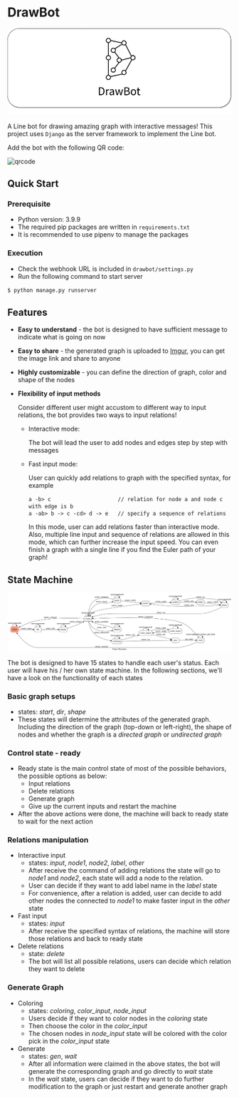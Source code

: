 # DrawBot

![icon](./Banner.png)

A Line bot for drawing amazing graph with interactive messages! This project uses `Django` as the server framework to implement the Line bot.

Add the bot with the following QR code:

![qrcode](https://qr-official.line.me/sid/L/123iufuo.png)

## Quick Start

### Prerequisite

- Python version: 3.9.9
- The required pip packages are written in `requirements.txt`
- It is recommended to use pipenv to manage the packages

### Execution

- Check the webhook URL is included in `drawbot/settings.py`
- Run the following command to start server

```bash
$ python manage.py runserver
```



## Features

- **Easy to understand** - the bot is designed to have sufficient message to indicate what is going on now

- **Easy to share** - the generated graph is uploaded to [Imgur](imgur.com), you can get the image link and share to anyone

- **Highly customizable** - you can define the direction of graph, color and shape of the nodes

- **Flexibility of input methods**

  Consider different user might accustom to different way to input relations, the bot provides two ways to input relations!

  - Interactive mode:

    The bot will lead the user to add nodes and edges step by step with messages

  - Fast input mode:

    User can quickly add relations to graph with the specified syntax, for example

    ```
    a -b> c                     // relation for node a and node c with edge is b
    a -ab> b -> c -cd> d -> e   // specify a sequence of relations
    ```

    In this mode, user can add relations faster than interactive mode. Also, multiple line input and sequence of relations are allowed in this mode, which can further increase the input speed. You can even finish a graph with a single line if you find the Euler path of your graph!

## State Machine

![state machine](./my_state_diagram.png)

The bot is designed to have 15 states to handle each user's status. Each user will have his / her own state machine. In the following sections, we'll have a look on the functionality of each states



### Basic graph setups

- states: *start*, *dir*, *shape*
- These states will determine the attributes of the generated graph. Including the direction of the graph (top-down or left-right), the shape of nodes and whether the graph is a *directed graph* or *undirected graph*

### Control state - ready

- Ready state is the main control state of most of the possible behaviors, the possible options as below:
  - Input relations
  - Delete relations
  - Generate graph
  - Give up the current inputs and restart the machine
- After the above actions were done, the machine will back to ready state to wait for the next action

### Relations manipulation

- Interactive input
  - states: *input*, *node1*, *node2*, *label*, *other*
  - After receive the command of adding relations the state will go to *node1* and *node2*, each state will add a node to the relation. 
  - User can decide if they want to add label name in the *label* state
  - For convenience, after a relation is added, user can decide to add other nodes the connected to *node1* to make faster input in the *other* state
- Fast input
  - states: *input*
  - After receive the specified syntax of relations, the machine will store those relations and back to ready state
- Delete relations
  - state: *delete*
  - The bot will list all possible relations, users can decide which relation they want to delete

### Generate Graph

- Coloring
  - states: *coloring*, *color_input*, *node_input*
  - Users decide if they want to color nodes in the *coloring* state
  - Then choose the color in the *color_input*
  - The chosen nodes in *node_input* state will be colored with the color pick in the *color_input* state
- Generate
  - states: *gen*, *wait*
  - After all information were claimed in the above states, the bot will generate the corresponding graph and go directly to *wait* state
  - In the *wait* state, users can decide if they want to do further modification to the graph or just restart and generate another graph